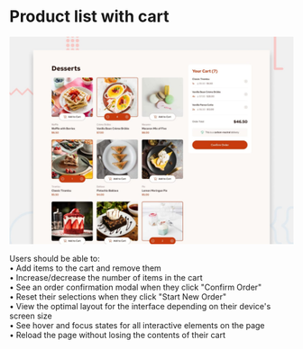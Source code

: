 # Product list with cart

![Design preview for the Product list with cart coding challenge](./public/design/preview.jpg)

Users should be able to:  
• Add items to the cart and remove them  
• Increase/decrease the number of items in the cart  
• See an order confirmation modal when they click "Confirm Order"  
• Reset their selections when they click "Start New Order"  
• View the optimal layout for the interface depending on their device's screen size  
• See hover and focus states for all interactive elements on the page  
• Reload the page without losing the contents of their cart
